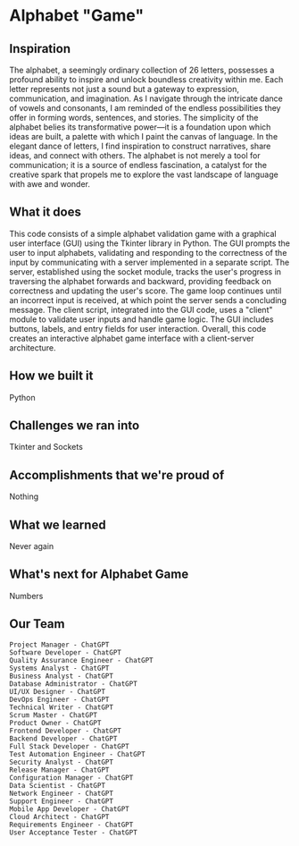 # Alphabet "Game"

## Inspiration
The alphabet, a seemingly ordinary collection of 26 letters, possesses a profound ability to inspire and unlock boundless creativity within me. Each letter represents not just a sound but a gateway to expression, communication, and imagination. As I navigate through the intricate dance of vowels and consonants, I am reminded of the endless possibilities they offer in forming words, sentences, and stories. The simplicity of the alphabet belies its transformative power—it is a foundation upon which ideas are built, a palette with which I paint the canvas of language. In the elegant dance of letters, I find inspiration to construct narratives, share ideas, and connect with others. The alphabet is not merely a tool for communication; it is a source of endless fascination, a catalyst for the creative spark that propels me to explore the vast landscape of language with awe and wonder.

## What it does
This code consists of a simple alphabet validation game with a graphical user interface (GUI) using the Tkinter library in Python. The GUI prompts the user to input alphabets, validating and responding to the correctness of the input by communicating with a server implemented in a separate script. The server, established using the socket module, tracks the user's progress in traversing the alphabet forwards and backward, providing feedback on correctness and updating the user's score. The game loop continues until an incorrect input is received, at which point the server sends a concluding message. The client script, integrated into the GUI code, uses a "client" module to validate user inputs and handle game logic. The GUI includes buttons, labels, and entry fields for user interaction. Overall, this code creates an interactive alphabet game interface with a client-server architecture.

## How we built it
Python

## Challenges we ran into
Tkinter and Sockets

## Accomplishments that we're proud of
Nothing

## What we learned
Never again

## What's next for Alphabet Game
Numbers

## Our Team
    Project Manager - ChatGPT 
    Software Developer - ChatGPT 
    Quality Assurance Engineer - ChatGPT 
    Systems Analyst - ChatGPT 
    Business Analyst - ChatGPT 
    Database Administrator - ChatGPT 
    UI/UX Designer - ChatGPT 
    DevOps Engineer - ChatGPT 
    Technical Writer - ChatGPT 
    Scrum Master - ChatGPT 
    Product Owner - ChatGPT 
    Frontend Developer - ChatGPT 
    Backend Developer - ChatGPT 
    Full Stack Developer - ChatGPT 
    Test Automation Engineer - ChatGPT 
    Security Analyst - ChatGPT 
    Release Manager - ChatGPT 
    Configuration Manager - ChatGPT 
    Data Scientist - ChatGPT 
    Network Engineer - ChatGPT 
    Support Engineer - ChatGPT 
    Mobile App Developer - ChatGPT 
    Cloud Architect - ChatGPT 
    Requirements Engineer - ChatGPT 
    User Acceptance Tester - ChatGPT 
